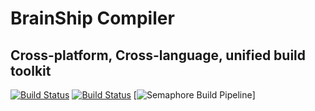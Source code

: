 # BrainShip Compiler
## Cross-platform, Cross-language, unified build toolkit
[![Build Status](https://travis-ci.org/brain-ship/brainship-compiler.svg?branch=master)](https://travis-ci.org/brain-ship/brainship-compiler) [![Build Status](https://dev.azure.com/projectbrainship/projectbrainship/_apis/build/status/brain-ship.brainship-compiler?branchName=master)](https://dev.azure.com/projectbrainship/projectbrainship/_build/latest?definitionId=1&branchName=master) [![Semaphore Build Pipeline](https://brain-ship.semaphoreci.com/badges/brainship-compiler.svg?style=shields)]
